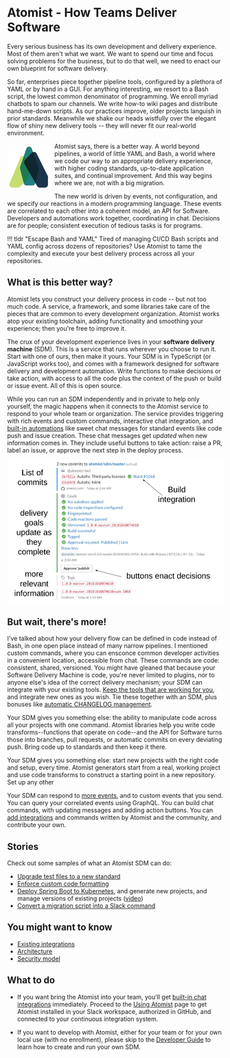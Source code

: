 # Atomist - How Teams Deliver Software

Every serious business has its own development and delivery experience. Most of them
aren't what we want. We want to spend our time and focus solving problems for the business, but to do that well, 
we need to enact our own blueprint for software delivery.

So far, enterprises piece together pipeline tools, configured by a plethora of YAML or by hand in a GUI. For
anything interesting, we resort to a Bash script, the lowest common denominator of programming. 
We enroll myriad chatbots to spam our channels. We write how-to wiki pages and distribute hand-me-down scripts.
As our practices improve, older projects languish in prior standards. Meanwhile we shake our heads wistfully over 
the elegant flow of shiny new delivery tools -- they will never fit our real-world environment.

<img style="float:left; margin-top:7px; margin-right:10px; margin-bottom:10px; margin-left:0px;" src="img/atomist-logo.png" height="100px" width="100px" alt="Atomist logo"/>

Atomist says, there is a better way. A world beyond pipelines, a world of little YAML and Bash,
a world where we code our way to an appropriate delivery experience, with higher coding standards, 
up-to-date application suites, and continual improvement.
And this way begins where we are, not with a big migration.

The new world is driven by events, not configuration, and we specify our reactions in a modern programming language.
These events are correlated to each other into a coherent model, an API for Software.
Developers and automations work together, coordinating in chat. Decisions are for people;
consistent execution of tedious tasks is for programs.

!!! tldr "Escape Bash and YAML"
    Tired of managing CI/CD Bash scripts and YAML config across dozens
    of repositories?  Use Atomist to tame the complexity and execute
    your best delivery process across all your repositories.

[www]: https://atomist.com/ (Atomist - How Teams Deliver Software)

## What is this better way?

Atomist lets you construct your delivery process in code -- but not too much code.
A service, a framework, and some libraries take care of the pieces that are common to every
development organization. Atomist works atop your existing toolchain, adding functionality 
and smoothing your experience; then you're free to improve it.

The crux of your development experience lives in your **software delivery machine** (SDM).
This is a service that runs wherever you choose to run it. Start with one of ours,
then make it yours. Your SDM is in TypeScript (or JavaScript works too), and comes with
a framework designed for software delivery and development automation. Write functions to make decisions
or take action, with access to all the code plus the context of the push or build or issue event.
All of this is open source.

While you can run an SDM independently and in private to help only yourself, the magic happens
when it connects to the Atomist service to respond to your whole team or organization.
The service provides triggering with rich events and custom commands, interactive chat integration,
and [built-in automations][lifecycle] like sweet chat messages for standard events like
code push and issue creation. These chat messages get _updated_ when new information comes in. They include
useful buttons to take action: raise a PR, label an issue, or approve the next step in the deploy process.

![Push Lifecycle](./img/push-notice.png)

## But wait, there's more!

I've talked about how your delivery flow can be defined in code instead of Bash, 
in one open place instead of many narrow pipelines. I mentioned custom commands, where you can ensconce 
common developer activities in a convenient location, accessible from chat. These commands are code:
consistent, shared, versioned. You might have gleaned that because your Software Delivery Machine is code, you're
never limited to plugins, nor to anyone else's idea of the correct delivery mechanism; your SDM can integrate with your existing tools. [Keep the tools that are working for you][favorite-tools-blog], and integrate new ones
as you wish. Tie these together with an SDM, plus bonuses like [automatic CHANGELOG management][changelog-pack].

Your SDM gives you something else: the ability to manipulate code across all your projects with one command. 
Atomist libraries help you write code transforms--functions that operate on code--and the API for Software
turns those into branches, pull requests, or automatic commits on every deviating push. Bring code up to standards
and then keep it there.

Your SDM gives you something else: start new projects with the right code and setup, every time. Atomist generators
start from a real, working project and use code transforms to construct a starting point in a new repository. Set up
any other 

Your SDM can respond to [more events][events], and to custom events that you send. You can query your correlated events
using GraphQL. You can build chat commands, with updating messages and adding action buttons. 
You can [add integrations][pack]
and commands written by Atomist and the community, and contribute your own.

[changelog-pack]: pack/changelog.md (Changelog Pack)
[events]: developer/events.md (Events Documentation)
[pack]: pack/index.md (List of Packs)
[favorite-tools-blog]: https://the-composition.com/one-great-delivery-experience-your-favorite-tools-7f390f57d896 (One Great Delivery Experience, Your Favorite Tools blog)

## Stories

Check out some samples of what an Atomist SDM can do:

*  [Upgrade test files to a new standard][autofix-blog-test]
*  [Enforce custom code formatting][autofix-blog-stars]
*  [Deploy Spring Boot to Kubernetes][spring-boot-to-k8s-blog], and generate new projects, and manage versions of existing projects ([video][spring-one])
*  [Convert a migration script into a Slack command][schema-deploy-blog]

[spring-one]: https://www.youtube.com/watch?v=VDCHnTPknsI (Rod Johnson speaks at Spring One 2018)
[spring-boot-to-k8s-blog]: https://the-composition.com/deploy-your-spring-boot-application-to-kubernetes-in-3-mins-fdd37a212c6c (Christian Dupuis's Spring Boot to Kubernetes Blog)
[autofix-blog-test]: https://the-composition.com/making-change-stick-with-code-transforms-and-autofixes-587d19e0ba1b (Rod blogs about upgrading test file names)
[autofix-blog-stars]: https://the-composition.com/align-the-stars-programmatically-35dc5625f97d (Jess blogs about autofixing comment formatting)
[schema-deploy-blog]: https://the-composition.com/automation-story-graphql-schema-deployment-7893eb55ed18 (Jess blogs about graphql schema deploy)

## You might want to know

*  [Existing integrations][integrations]
*  [Architecture][]
*  [Security model][security]

[integrations]: user/integrations.md (Existing Atomist Integrations)
[security]: developer/security.md (Atomist Security Model)
[architecture]: developer/architecture.md (Atomist Architecture)

## What to do
 
-   If you want bring the Atomist into your team, you'll get [built-in
    chat integrations][lifecycle] immediately. Proceed to the [Using
    Atomist][user] page to get Atomist installed in your Slack
    workspace, authorized in GitHub, and connected to your continuous
    integration system.

-   If you want to develop with Atomist, either for your team or for your
    own local use (with no enrollment), please skip to the [Developer
    Guide][dev-guide] to learn how to create and run your own
    SDM.

[user]: user/index.md (Atomist User Guide)
[quick-start]: quick-start.md (Atomist Developer Quick Start)
[dev-guide]: developer/sdm.md (Atomist Automations Developer Guide)
[lifecycle]: lifecycle.md (Built-in Chat Integrations)